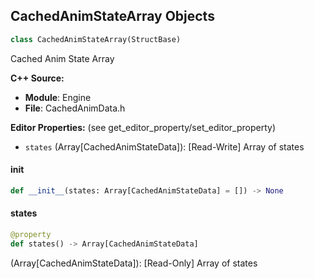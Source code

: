 ## CachedAnimStateArray Objects

```python
class CachedAnimStateArray(StructBase)
```

Cached Anim State Array

**C++ Source:**

- **Module**: Engine
- **File**: CachedAnimData.h

**Editor Properties:** (see get_editor_property/set_editor_property)

- ``states`` (Array[CachedAnimStateData]):  [Read-Write] Array of states

<a id="unreal.CachedAnimStateArray.__init__"></a>

#### __init__

```python
def __init__(states: Array[CachedAnimStateData] = []) -> None
```

<a id="unreal.CachedAnimStateArray.states"></a>

#### states

```python
@property
def states() -> Array[CachedAnimStateData]
```

(Array[CachedAnimStateData]):  [Read-Only] Array of states

<a id="unreal.CachedAnimAssetPlayerData"></a>